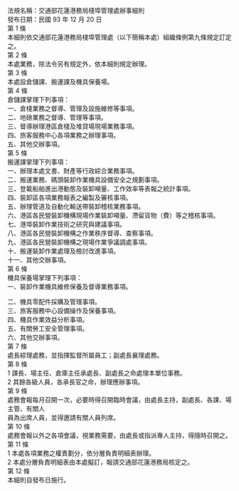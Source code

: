法規名稱：交通部花蓮港務局棧埠管理處辦事細則  
發布日期：民國 93 年 12 月 20 日  
第 1 條  
本細則依交通部花蓮港務局棧埠管理處（以下簡稱本處）組織條例第九條規定訂定之。  
第 2 條  
本處業務，除法令另有規定外，依本細則規定辦理。  
第 3 條  
本處設倉儲課、搬運課及機具保養場。  
第 4 條  
倉儲課掌理下列事項：  
一、倉棧業務之督導、管理及設施維修等事項。  
二、地磅業務之督導、管理等事項。  
三、督導辦理港區倉棧及堆貸場現場業務事項。  
四、旅客服務中心各項業務之辦理事項。  
五、其他交辦事項。  
第 5 條  
搬運課掌理下列事項：  
一、辦理本處文書、財產等行政綜合業務事項。  
二、搬運業務、碼頭裝卸作業機具設備安全之規劃事項。  
三、登載船舶進出港動態及裝卸噸量、工作效率等表報之統計事項。  
四、裝卸區各項業務報表之編製及審核事項。  
五、辦理管道及自動化輸送帶裝卸稽核業務事項。  
六、港區各民營裝卸機構現場作業裝卸噸量、滯留貨物（費）等之稽核事項。  
七、港埠裝卸作業技術之研究與建議事項。  
八、港區各民營裝卸機構之作業秩序督導、查察事項。  
九、港區各民營裝卸機構之現場作業爭議調處事項。  
十、搬運裝卸作業處理及檢討改進事項。  
十一、其他交辦事項。  
第 6 條  
機具保養場掌理下列事項：  
一、裝卸作業機具維修保養及督導業務事項。  


二、機具零配件採購及管理事項。  
三、旅客服務中心設備操作及保養事項。  
四、機具作業效益分析事項。  
五、有關勞工安全管理事項。  
六、其他交辦事項。  
第 7 條  
處長綜理處務，並指揮監督所屬員工；副處長襄理處務。  
第 8 條  
1 課長、場主任、倉庫主任承處長、副處長之命處理本單位事務。  
2 其餘各級人員，各承長官之命，辦理應辦事項。  
第 9 條  
處務會報每月召開一次，必要時得召開臨時會議，由處長主持，副處長、各課、場主管、有關人  
員為出席人員，並得邀請有關人員列席。  
第 10 條  
處務會報以外之各項會議，視業務需要，由處長或指派專人主持，得隨時召開之。  
第 11 條  
1 本處各項業務之權責劃分，依分層負責明細表辦理。  
2 本處分層負責明細表由本處擬訂，報請交通部花蓮港務局核定之。  
第 12 條  
本細則自發布日施行。  


